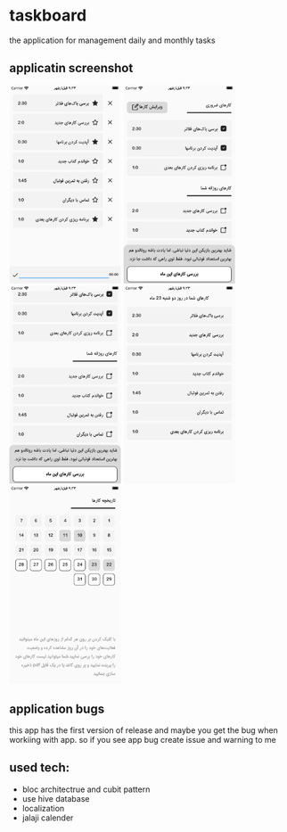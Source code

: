 # taskboard

the application for management daily and monthly tasks


## applicatin screenshot

<img src="./git-assets/1.png" width="200" style="margin-right:5px"><img src="./git-assets/2.png" width="200" style="margin-right:5px"><img src="./git-assets/3.png" width="200" style="margin-right:5px"><img src="./git-assets/4.png" width="200" style="margin-right:5px"><img src="./git-assets/5.png" width="200">

## application bugs
this app has the first version of release and maybe you get the bug when workiing with app. so if you see app bug create issue and warning to me

## used tech:
- bloc architectrue and cubit pattern
- use hive database
- localization
- jalaji calender
